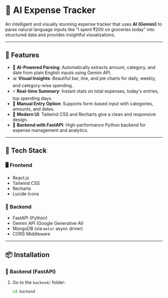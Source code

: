 # 💸 AI Expense Tracker

An intelligent and visually stunning expense tracker that uses **AI (Gemini)** to parse natural language inputs like “I spent ₹200 on groceries today” into structured data and provides insightful visualizations.

---

## 🚀 Features

- 🧠 **AI-Powered Parsing**: Automatically extracts amount, category, and date from plain English inputs using Gemini API.
- 📊 **Visual Insights**: Beautiful bar, line, and pie charts for daily, weekly, and category-wise spending.
- ⚡ **Real-time Summary**: Instant stats on total expenses, today's entries, top spending days.
- 📝 **Manual Entry Option**: Supports form-based input with categories, amounts, and dates.
- 🌈 **Modern UI**: Tailwind CSS and Recharts give a clean and responsive design.
- 🔄 **Backend with FastAPI**: High-performance Python backend for expense management and analytics.

---

## 🧱 Tech Stack

### 🖥️ Frontend
- React.js
- Tailwind CSS
- Recharts
- Lucide Icons

### 🔧 Backend
- FastAPI (Python)
- Gemini API (Google Generative AI)
- MongoDB (via `motor` async driver)
- CORS Middleware

---

## 📦 Installation

### 🔧 Backend (FastAPI)
1. Go to the `backend/` folder:
   ```bash
   cd backend
